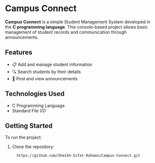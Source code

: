 # Campus Connect

**Campus Connect** is a simple Student Management System developed in the **C programming language**. This console-based project allows basic management of student records and communication through announcements.

## Features

- 📋 Add and manage student information  
- 🔍 Search students by their details  
- 📢 Post and view announcements  

## Technologies Used

- C Programming Language
- Standard File I/O

## Getting Started

To run the project:

1. Clone the repository:
   ```bash
     https://github.com/Sheikh-Sifat-Rahman/Campus-Connect.git
